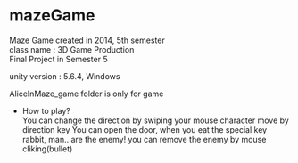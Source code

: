 # mazeGame
Maze Game created in 2014, 5th semester  
class name : 3D Game Production  
Final Project in Semester 5  
  
unity version : 5.6.4, Windows
  
AliceInMaze_game folder is only for game
  
* How to play?  
You can change the direction by swiping your mouse 
character move by direction key
You can open the door, when you eat the special key  
rabbit, man.. are the enemy! you can remove the enemy by mouse cliking(bullet)

